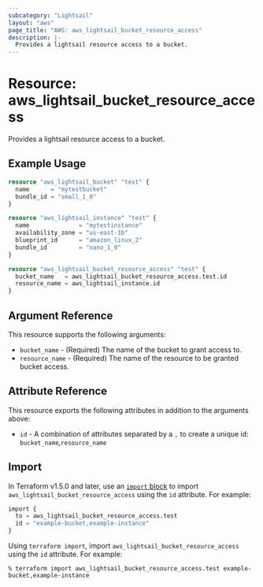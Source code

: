 ```yaml
---
subcategory: "Lightsail"
layout: "aws"
page_title: "AWS: aws_lightsail_bucket_resource_access"
description: |-
  Provides a lightsail resource access to a bucket.
---
```


# Resource: aws_lightsail_bucket_resource_access

Provides a lightsail resource access to a bucket.

## Example Usage

```terraform
resource "aws_lightsail_bucket" "test" {
  name      = "mytestbucket"
  bundle_id = "small_1_0"
}

resource "aws_lightsail_instance" "test" {
  name              = "mytestinstance"
  availability_zone = "us-east-1b"
  blueprint_id      = "amazon_linux_2"
  bundle_id         = "nano_1_0"
}

resource "aws_lightsail_bucket_resource_access" "test" {
  bucket_name   = aws_lightsail_bucket_resource_access.test.id
  resource_name = aws_lightsail_instance.id
}
```

## Argument Reference

This resource supports the following arguments:

* `bucket_name` - (Required) The name of the bucket to grant access to.
* `resource_name` - (Required) The name of the resource to be granted bucket access.

## Attribute Reference

This resource exports the following attributes in addition to the arguments above:

* `id` - A combination of attributes separated by a `,` to create a unique id: `bucket_name`,`resource_name`

## Import

In Terraform v1.5.0 and later, use an [`import` block](https://developer.hashicorp.com/terraform/language/import) to import `aws_lightsail_bucket_resource_access` using the `id` attribute. For example:

```terraform
import {
  to = aws_lightsail_bucket_resource_access.test
  id = "example-bucket,example-instance"
}
```

Using `terraform import`, import `aws_lightsail_bucket_resource_access` using the `id` attribute. For example:

```console
% terraform import aws_lightsail_bucket_resource_access.test example-bucket,example-instance
```
